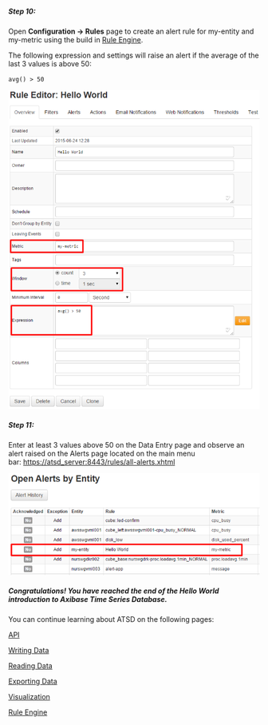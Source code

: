 ##### Step 10:

Open **Configuration -> Rules** page to create an alert rule for my-entity and my-metric using the build in [Rule Engine](/rule-engine).

The following expression and settings will raise an alert if the average of the last 3 values is above 50:

```
avg() > 50
```

![](resources/hello_world_rule1.png)

##### Step 11:

Enter at least 3 values above 50 on the Data Entry page and observe an alert raised on the Alerts page located on the main menu bar: [https://atsd_server:8443/rules/all-alerts.xhtml](http://atsd_server:8088/rules/all-alerts.xhtml)

![](resources/alert_hello_world.png)

##### Congratulations! You have reached the end of the Hello World introduction to Axibase Time Series Database.

You can continue learning about ATSD on the following pages:

[API](/docs/api#axibase-time-series-database-api)

[Writing Data](https://axibase.com/products/axibase-time-series-database/writing-data/)

[Reading Data](/docs/api#api-clients)

[Exporting Data](https://axibase.com/products/axibase-time-series-database/exporting-data/)

[Visualization](https://axibase.com/products/axibase-time-series-database/visualization/)

[Rule Engine](/rule-engine)
